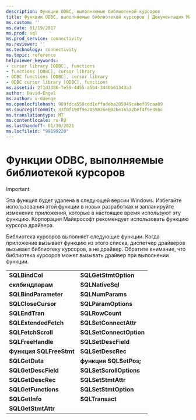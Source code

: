 ```yaml
---
description: Функции ODBC, выполняемые библиотекой курсоров
title: Функции ODBC, выполняемые библиотекой курсоров | Документация Майкрософт
ms.custom: ''
ms.date: 01/19/2017
ms.prod: sql
ms.prod_service: connectivity
ms.reviewer: ''
ms.technology: connectivity
ms.topic: reference
helpviewer_keywords:
- cursor library [ODBC], functions
- functions [ODBC], cursor library
- ODBC functions [ODBC], cursor library
- ODBC cursor library [ODBC], functions
ms.assetid: 2f1d3386-7e59-4d55-a5b4-3440b61343a3
author: David-Engel
ms.author: v-daenge
ms.openlocfilehash: 989fdca558cdd1effadeba205949cabef89caa09
ms.sourcegitcommit: 33f0f190f962059826e002be165a2bef4f9e350c
ms.translationtype: MT
ms.contentlocale: ru-RU
ms.lasthandoff: 01/30/2021
ms.locfileid: "99199220"
---
```

# <a name="odbc-functions-executed-by-the-cursor-library"></a>Функции ODBC, выполняемые библиотекой курсоров
> [!IMPORTANT]  
>  Эта функция будет удалена в следующей версии Windows. Избегайте использования этой функции в новых разработках и запланируйте изменение приложений, которые в настоящее время используют эту функцию. Корпорация Майкрософт рекомендует использовать функцию курсора драйвера.  
  
 Библиотека курсоров выполняет следующие функции. Когда приложение вызывает функцию из этого списка, диспетчер драйверов вызывает библиотеку курсоров, а не драйвер. Обратите внимание, что библиотека курсоров может вызывать драйвер при выполнении функции.  
  
|||  
|-|-|  
|**SQLBindCol**|**SQLGetStmtOption**|  
|**склбиндпарам**|**SQLNativeSql**|  
|**SQLBindParameter**|**SQLNumParams**|  
|**SQLCloseCursor**|**SQLParamOptions**|  
|**SQLEndTran**|**SQLRowCount**|  
|**SQLExtendedFetch**|**SQLSetConnectAttr**|  
|**SQLFetchScroll**|**SQLSetConnectOption**|  
|**SQLFreeHandle**|**SQLSetDescField**|  
|**Функция SQLFreeStmt**|**SQLSetDescRec**|  
|**SQLGetData**|**функция SQLSetPos;**|  
|**SQLGetDescField**|**SQLSetScrollOptions**|  
|**SQLGetDescRec**|**SQLSetStmtAttr**|  
|**SQLGetFunctions**|**SQLSetStmtOption**|  
|**SQLGetInfo**|**SQLTransact**|  
|**SQLGetStmtAttr**||
